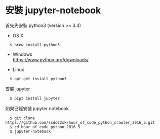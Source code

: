 # 安裝 jupyter-notebook
首先先安裝 python3 (version >= 3.4)

* OS X
```
  $ brew install python3
```

* Windows    
  https://www.python.org/downloads/
  
* Linux
```
  $ apt-get install python3
```

安裝 jupyter  
```
  $ pip3 install jupyter
```

如果已經安裝 jupyter notebook   
```
  $ git clone https://github.com/ssdoz2sk/hour_of_code_python_crawler_2016_5.git
  $ cd hour_of_code_python_2016_5
  $ jupyter-notebook
```

